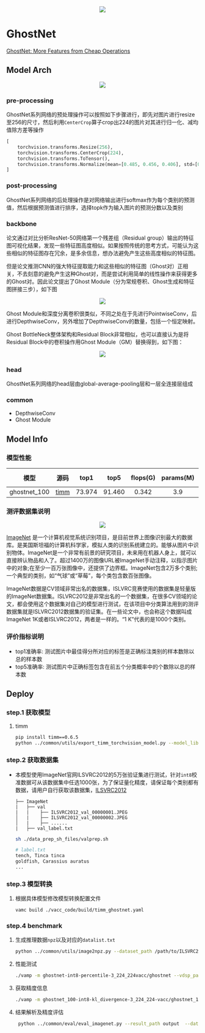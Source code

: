 <div align=center><img src="../../images/ghostnet/flops.png"></div>

# GhostNet

[GhostNet: More Features from Cheap Operations](https://arxiv.org/abs/1911.11907)


## Model Arch

<div align=center><img src="../../images/ghostnet/ghost.png"></div>

### pre-processing

GhostNet系列网络的预处理操作可以按照如下步骤进行，即先对图片进行resize至256的尺寸，然后利用`CenterCrop`算子crop出224的图片对其进行归一化、减均值除方差等操作

```python
[
    torchvision.transforms.Resize(256),
    torchvision.transforms.CenterCrop(224),
    torchvision.transforms.ToTensor(),
    torchvision.transforms.Normalize(mean=[0.485, 0.456, 0.406], std=[0.229, 0.224, 0.225],),
]
```

### post-processing

GhostNet系列网络的后处理操作是对网络输出进行softmax作为每个类别的预测值，然后根据预测值进行排序，选择topk作为输入图片的预测分数以及类别

### backbone

论文通过对比分析ResNet-50网络第一个残差组（Residual group）输出的特征图可视化结果，发现一些特征图高度相似。如果按照传统的思考方式，可能认为这些相似的特征图存在冗余，是多余信息，想办法避免产生这些高度相似的特征图。

但是论文推测CNN的强大特征提取能力和这些相似的特征图（Ghost对）正相关，不去刻意的避免产生这种Ghost对，而是尝试利用简单的线性操作来获得更多的Ghost对。因此论文提出了Ghost Module（分为常规卷积、Ghost生成和特征图拼接三步），如下图

<div align=center><img src="../../images/ghostnet/ghost-module.jpg"></div>

Ghost Module和深度分离卷积很类似，不同之处在于先进行PointwiseConv，后进行DepthwiseConv，另外增加了DepthwiseConv的数量，包括一个恒定映射。

Ghost BottleNeck整体架构和Residual Block非常相似，也可以直接认为是将Residual Block中的卷积操作用Ghost Module（GM）替换得到，如下图：

<div align=center><img src="../../images/ghostnet/ghost-block.png"></div>

### head

GhostNet系列网络的head层由global-average-pooling层和一层全连接层组成

### common

- DepthwiseConv
- Ghost Module

## Model Info

### 模型性能

|     模型     |                                             源码                                              |  top1  |  top5  | flops(G) | params(M) | input size |
| :----------: | :-------------------------------------------------------------------------------------------: | :----: | :----: | :------: | :-------: | :--------: |
| ghostnet_100 | [timm](https://github.com/rwightman/pytorch-image-models/blob/v0.6.5/timm/models/ghostnet.py) | 73.974 | 91.460 |  0.342   |    3.9    |    224     |


### 测评数据集说明

<div align=center><img src="../../images/datasets/imagenet.jpg"></div>

[ImageNet](https://image-net.org) 是一个计算机视觉系统识别项目，是目前世界上图像识别最大的数据库。是美国斯坦福的计算机科学家，模拟人类的识别系统建立的。能够从图片中识别物体。ImageNet是一个非常有前景的研究项目，未来用在机器人身上，就可以直接辨认物品和人了。超过1400万的图像URL被ImageNet手动注释，以指示图片中的对象;在至少一百万张图像中，还提供了边界框。ImageNet包含2万多个类别; 一个典型的类别，如“气球”或“草莓”，每个类包含数百张图像。

ImageNet数据是CV领域非常出名的数据集，ISLVRC竞赛使用的数据集是轻量版的ImageNet数据集。ISLVRC2012是非常出名的一个数据集，在很多CV领域的论文，都会使用这个数据集对自己的模型进行测试，在该项目中分类算法用到的测评数据集就是ISLVRC2012数据集的验证集。在一些论文中，也会称这个数据叫成ImageNet 1K或者ISLVRC2012，两者是一样的。“1 K”代表的是1000个类别。

### 评价指标说明

- top1准确率: 测试图片中最佳得分所对应的标签是正确标注类别的样本数除以总的样本数
- top5准确率: 测试图片中正确标签包含在前五个分类概率中的个数除以总的样本数


## Deploy
### step.1 获取模型
1. timm
    ```bash
    pip install timm==0.6.5
    python ../common/utils/export_timm_torchvision_model.py --model_library timm  --model_name ghostnet_100 --save_dir ./onnx  --size 224 --pretrained_weights xxx.pth
    ```

### step.2 获取数据集
- 本模型使用ImageNet官网ILSVRC2012的5万张验证集进行测试，针对`int8`校准数据可从该数据集中任选1000张，为了保证量化精度，请保证每个类别都有数据，请用户自行获取该数据集，[ILSVRC2012](https://image-net.org/challenges/LSVRC/2012/index.php)

    ```
    ├── ImageNet
    |   ├── val
    |   |    ├── ILSVRC2012_val_00000001.JPEG
    │   |    ├── ILSVRC2012_val_00000002.JPEG
    │   |    ├── ......
    |   ├── val_label.txt
    ```

    ```bash
    sh ./data_prep_sh_files/valprep.sh
    ```

    ```bash
    # label.txt
    tench, Tinca tinca
    goldfish, Carassius auratus
    ...
    ```

### step.3 模型转换
1. 根据具体模型修改模型转换配置文件

   ```bash
   vamc build ./vacc_code/build/timm_ghostnet.yaml
   ```



### step.4 benchmark

1. 生成推理数据`npz`以及对应的`datalist.txt`
    ```bash
    python ../common/utils/image2npz.py --dataset_path /path/to/ILSVRC2012_img_val --target_path  /path/to/input_npz  --text_path npz_datalist.txt
    ```
2. 性能测试
    ```bash
    ./vamp -m ghostnet-int8-percentile-3_224_224vacc/ghostnet --vdsp_params ./vacc_code/vdsp_params/timm-ghostnet-vdsp_params.json  -i 1 -p 1 -b 1
    ```
    
3. 获取精度信息
    ```bash
    ./vamp -m ghostnet_100-int8-kl_divergence-3_224_224-vacc/ghostnet_100 --vdsp_params ./vacc_code/vdsp_params/timm-ghostnet-vdsp_params.json  -i 1 -p 1 -b 1  --datalist npz_datalist.txt --path_output output
    ```
4. 结果解析及精度评估
   ```bash
    python ../common/eval/eval_imagenet.py --result_path output  --datalist npz_datalist.txt --label data/label/imagenet.txt
    ```